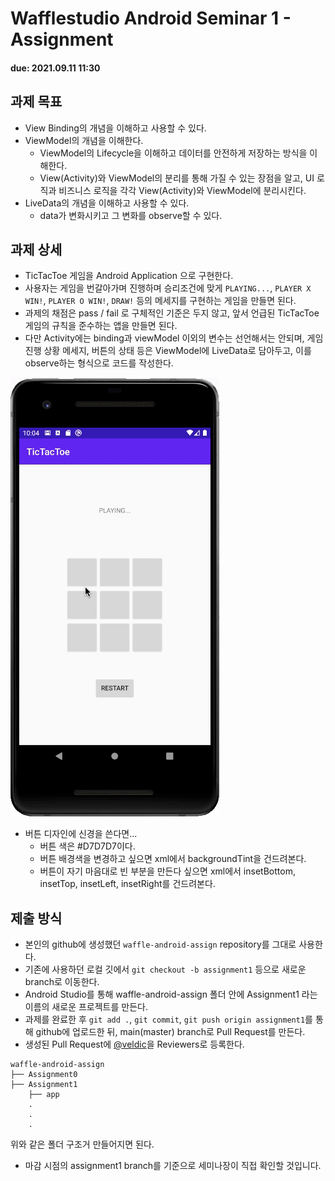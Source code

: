 # Wafflestudio Android Seminar 1 - Assignment
#### due: 2021.09.11 11:30

## 과제 목표
- View Binding의 개념을 이해하고 사용할 수 있다.
- ViewModel의 개념을 이해한다.
    - ViewModel의 Lifecycle을 이해하고 데이터를 안전하게 저장하는 방식을 이해한다.
    - View(Activity)와 ViewModel의 분리를 통해 가질 수 있는 장점을 알고, UI 로직과 비즈니스 로직을 각각 View(Activity)와 ViewModel에 분리시킨다.
- LiveData의 개념을 이해하고 사용할 수 있다.
    - data가 변화시키고 그 변화를 observe할 수 있다.

## 과제 상세
- TicTacToe 게임을 Android Application 으로 구현한다.
- 사용자는 게임을 번갈아가며 진행하며 승리조건에 맞게 `PLAYING...`, `PLAYER X WIN!`, `PLAYER O WIN!`, `DRAW!` 등의 메세지를 구현하는 게임을 만들면 된다.
- 과제의 채점은 pass / fail 로 구체적인 기준은 두지 않고, 앞서 언급된 TicTacToe 게임의 규칙을 준수하는 앱을 만들면 된다.
- 다만 Activity에는 binding과 viewModel 이외의 변수는 선언해서는 안되며, 게임 진행 상황 메세지, 버튼의 상태 등은 ViewModel에 LiveData로 담아두고, 이를 observe하는 형식으로 코드를 작성한다.

![example](demo.gif)

- 버튼 디자인에 신경을 쓴다면...
    - 버튼 색은 #D7D7D7이다.
    - 버튼 배경색을 변경하고 싶으면 xml에서 backgroundTint을 건드려본다.
    - 버튼이 자기 마음대로 빈 부분을 만든다 싶으면 xml에서 insetBottom, insetTop, insetLeft, insetRight를 건드려본다.

## 제출 방식
- 본인의 github에 생성했던 `waffle-android-assign` repository를 그대로 사용한다. 
- 기존에 사용하던 로컬 깃에서 `git checkout -b assignment1` 등으로 새로운 branch로 이동한다.
- Android Studio를 통해 waffle-android-assign 폴더 안에 Assignment1 라는 이름의 새로운 프로젝트를 만든다.
- 과제를 완료한 후 `git add .`, `git commit`, `git push origin assignment1`를 통해 github에 업로드한 뒤, main(master) branch로 Pull Request를 만든다.
- 생성된 Pull Request에 [@veldic](https://github.com/veldic)을 Reviewers로 등록한다.

```
waffle-android-assign
├── Assignment0
├── Assignment1
    ├── app
    .
    .
    .
```

위와 같은 폴더 구조거 만들어지면 된다.

- 마감 시점의 assignment1 branch를 기준으로 세미나장이 직접 확인할 것입니다.
